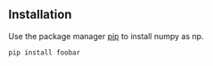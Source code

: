 ## Installation
Use the package manager [pip](https://pip.pypa.io/en/stable/) to install numpy as np.
```bash
pip install foobar
```
